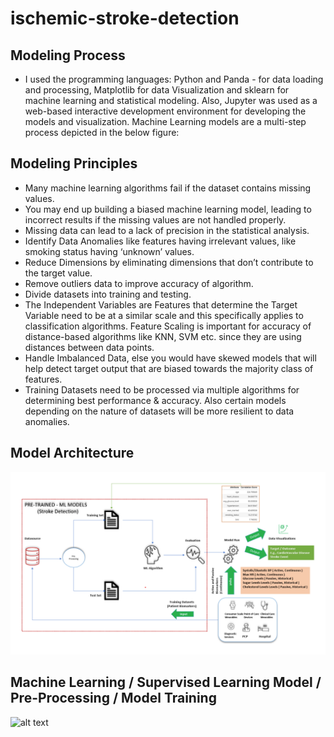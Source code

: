 # ischemic-stroke-detection

## Modeling Process
- I used the programming languages: Python and Panda - for data loading and processing, Matplotlib for data Visualization and sklearn for machine learning and statistical modeling. Also, Jupyter was used as a web-based interactive development environment for developing the models and visualization. 
Machine Learning models are a multi-step process depicted in the below figure:

## Modeling Principles 
- Many machine learning algorithms fail if the dataset contains missing values. 
- You may end up building a biased machine learning model, leading to incorrect results if the missing values are not handled properly.
- Missing data can lead to a lack of precision in the statistical analysis.
- Identify Data Anomalies like features having irrelevant  values, like smoking status having ‘unknown’ values.
- Reduce Dimensions by eliminating dimensions that don’t contribute to the target value.
- Remove outliers data to improve accuracy of algorithm. 
- Divide datasets into training and testing.
- The Independent Variables are Features that determine the Target Variable need to be at a similar scale and this specifically applies to classification algorithms.  Feature Scaling is important for accuracy of distance-based algorithms like KNN, SVM etc. since they are using distances between data points.
- Handle Imbalanced Data, else you would have skewed models that will help detect target output that are biased towards the majority class of features.
- Training Datasets need to be processed via multiple algorithms for determining best performance & accuracy. Also certain models depending on the nature of datasets will be more resilient to data anomalies.

## Model Architecture
![alt text](DataSources/stroke-detection-architecture.png)

## Machine Learning / Supervised Learning Model / Pre-Processing / Model Training
![alt text](DataSources/mmodel-training.png)
